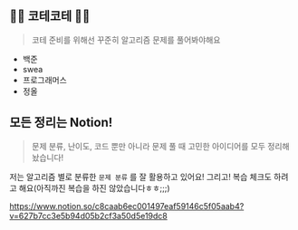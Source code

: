 ## 👩‍💻 코테코테 👨‍💻

>  코테 준비를 위해선 꾸준히 알고리즘 문제를 풀어봐야해요

- 백준
- swea
- 프로그래머스
- 정올



## 모든 정리는 Notion!

>  문제 분류, 난이도, 코드 뿐만 아니라 문제 풀 때 고민한 아이디어를 모두 정리해놨습니다!

저는 알고리즘 별로 분류한 `문제 분류` 를 잘 활용하고 있어요! 그리고! 복습 체크도 하려고 해요(아직까진 복습을 하진 않았습니다ㅎㅎ;;;)

https://www.notion.so/c8caab6ec001497eaf59146c5f05aab4?v=627b7cc3e5b94d05b2cf3a50d5e19dc8

